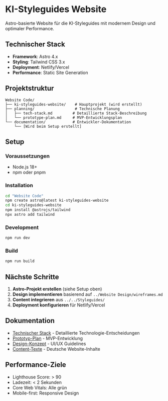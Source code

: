 # KI-Styleguides Website

Astro-basierte Website für die KI-Styleguides mit modernem Design und optimaler Performance.

## Technischer Stack

- **Framework**: Astro 4.x
- **Styling**: Tailwind CSS 3.x
- **Deployment**: Netlify/Vercel
- **Performance**: Static Site Generation

## Projektstruktur

```
Website Code/
├── ki-styleguides-website/    # Hauptprojekt (wird erstellt)
├── planning/                  # Technische Planung
│   ├── tech-stack.md         # Detaillierte Stack-Beschreibung
│   └── prototype-plan.md     # MVP-Entwicklungsplan
└── documentation/            # Entwickler-Dokumentation
    └── [Wird beim Setup erstellt]
```

## Setup

### Voraussetzungen
- Node.js 18+ 
- npm oder pnpm

### Installation
```bash
cd "Website Code"
npm create astro@latest ki-styleguides-website
cd ki-styleguides-website
npm install @astrojs/tailwind
npx astro add tailwind
```

### Development
```bash
npm run dev
```

### Build
```bash
npm run build
```

## Nächste Schritte

1. **Astro-Projekt erstellen** (siehe Setup oben)
2. **Design implementieren** basierend auf `../Website Design/wireframes.md`
3. **Content integrieren** aus `../../Styleguides/`
4. **Deployment konfigurieren** für Netlify/Vercel

## Dokumentation

- [Technischer Stack](planning/tech-stack.md) - Detaillierte Technologie-Entscheidungen
- [Prototyp-Plan](planning/prototype-plan.md) - MVP-Entwicklung
- [Design-Konzept](../Website%20Design/design-konzept.md) - UI/UX Guidelines
- [Content-Texte](../Website%20Design/website-content.md) - Deutsche Website-Inhalte

## Performance-Ziele

- Lighthouse Score: > 90
- Ladezeit: < 2 Sekunden
- Core Web Vitals: Alle grün
- Mobile-first: Responsive Design